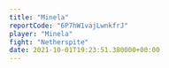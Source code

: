 ```yaml
---
title: "Minela"
reportCode: "6P7hW1vajLwnkfrJ"
player: "Minela"
fight: "Netherspite"
date: 2021-10-01T19:23:51.380000+00:00
---
```

